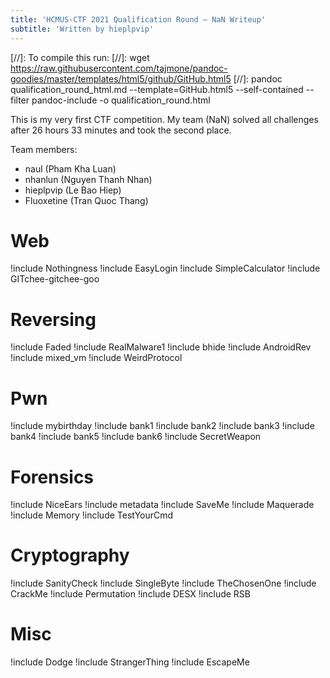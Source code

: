 ```yaml
---
title: 'HCMUS-CTF 2021 Qualification Round – NaN Writeup'
subtitle: 'Written by hieplpvip'
---
```


[//]: To compile this run:
[//]: wget https://raw.githubusercontent.com/tajmone/pandoc-goodies/master/templates/html5/github/GitHub.html5
[//]: pandoc qualification_round_html.md --template=GitHub.html5 --self-contained --filter pandoc-include -o qualification_round.html

This is my very first CTF competition. My team (NaN) solved all challenges after 26 hours 33 minutes and took the second place.

Team members:

- naul (Pham Kha Luan)
- nhanlun (Nguyen Thanh Nhan)
- hieplpvip (Le Bao Hiep)
- Fluoxetine (Tran Quoc Thang)

# Web

!include Nothingness
!include EasyLogin
!include SimpleCalculator
!include GITchee-gitchee-goo

# Reversing

!include Faded
!include RealMalware1
!include bhide
!include AndroidRev
!include mixed_vm
!include WeirdProtocol

# Pwn

!include mybirthday
!include bank1
!include bank2
!include bank3
!include bank4
!include bank5
!include bank6
!include SecretWeapon

# Forensics

!include NiceEars
!include metadata
!include SaveMe
!include Maquerade
!include Memory
!include TestYourCmd

# Cryptography

!include SanityCheck
!include SingleByte
!include TheChosenOne
!include CrackMe
!include Permutation
!include DESX
!include RSB

# Misc

!include Dodge
!include StrangerThing
!include EscapeMe
